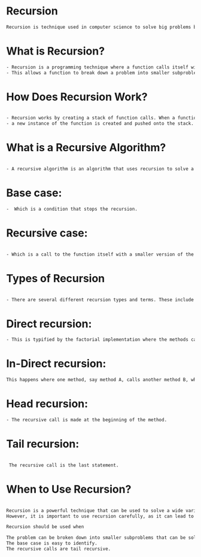 # Recursion 
```bash
Recursion is technique used in computer science to solve big problems by breaking them into smaller, similar problems. The process in which a function calls itself directly or indirectly is called recursion and the corresponding function is called a recursive function. Using a recursive algorithm, certain problems can be solved quite easily.

```
# What is Recursion?
```bash
- Recursion is a programming technique where a function calls itself within its own definition.
- This allows a function to break down a problem into smaller subproblems, which are then solved recursively.

```

# How Does Recursion Work?
```bash

- Recursion works by creating a stack of function calls. When a function calls itself, 
- a new instance of the function is created and pushed onto the stack. This process continues until a base - - case is reached, which is a condition that stops the recursion. Once the base case is reached, the - -   - - function calls start popping off the stack and returning their results.
```
# What is a Recursive Algorithm?
```bash

- A recursive algorithm is an algorithm that uses recursion to solve a problem. Recursive algorithms  typically have two parts:
```
# Base case:
```bash
-  Which is a condition that stops the recursion.
```
#  Recursive case:
```bash

- Which is a call to the function itself with a smaller version of the problem.
```
# Types of Recursion 
```bash

- There are several different recursion types and terms. These include:
```
# Direct recursion: 
```bash
- This is typified by the factorial implementation where the methods call itself.
``` 
# In-Direct recursion:
```bash
This happens where one method, say method A, calls another method B, which then calls method A. This involves two or more methods that eventually create a circular call sequence.
```
# Head recursion:
```bash
- The recursive call is made at the beginning of the method.
```
# Tail recursion:
```bash

 The recursive call is the last statement.
 ```
 # When to Use Recursion?
 ```bash
 
Recursion is a powerful technique that can be used to solve a wide variety of problems.
However, it is important to use recursion carefully, as it can lead to stack overflows if not used properly.

Recursion should be used when 

The problem can be broken down into smaller subproblems that can be solved recursively.
The base case is easy to identify.
The recursive calls are tail recursive.
```

